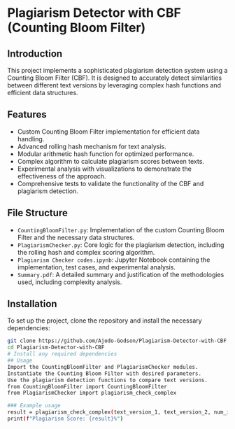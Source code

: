 # Plagiarism Detector with CBF (Counting Bloom Filter)

## Introduction
This project implements a sophisticated plagiarism detection system using a Counting Bloom Filter (CBF). It is designed to accurately detect similarities between different text versions by leveraging complex hash functions and efficient data structures.

## Features
- Custom Counting Bloom Filter implementation for efficient data handling.
- Advanced rolling hash mechanism for text analysis.
- Modular arithmetic hash function for optimized performance.
- Complex algorithm to calculate plagiarism scores between texts.
- Experimental analysis with visualizations to demonstrate the effectiveness of the approach.
- Comprehensive tests to validate the functionality of the CBF and plagiarism detection.

## File Structure
- `CountingBloomFilter.py`: Implementation of the custom Counting Bloom Filter and the necessary data structures.
- `PlagiarismChecker.py`: Core logic for the plagiarism detection, including the rolling hash and complex scoring algorithm.
- `Plagiarism Checker codes.ipynb`: Jupyter Notebook containing the implementation, test cases, and experimental analysis.
- `Summary.pdf`: A detailed summary and justification of the methodologies used, including complexity analysis.

## Installation
To set up the project, clone the repository and install the necessary dependencies:
```bash
git clone https://github.com/Ajodo-Godson/Plagiarism-Detector-with-CBF.git
cd Plagiarism-Detector-with-CBF
# Install any required dependencies
## Usage
Import the CountingBloomFilter and PlagiarismChecker modules.
Instantiate the Counting Bloom Filter with desired parameters.
Use the plagiarism detection functions to compare text versions.
from CountingBloomFilter import CountingBloomFilter
from PlagiarismChecker import plagiarism_check_complex

### Example usage
result = plagiarism_check_complex(text_version_1, text_version_2, num_items, false_positive_rate)
print(f"Plagiarism Score: {result}%")

